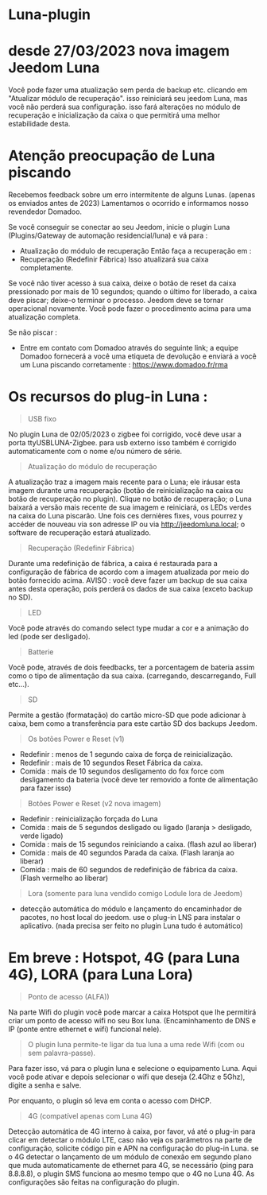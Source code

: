 # Luna-plugin

# desde 27/03/2023 nova imagem Jeedom Luna
Você pode fazer uma atualização sem perda de backup etc. clicando em "Atualizar módulo de recuperação". isso reiniciará seu jeedom Luna, mas você não perderá sua configuração. isso fará alterações no módulo de recuperação e inicialização da caixa o que permitirá uma melhor estabilidade desta.

# Atenção preocupação de Luna piscando

Recebemos feedback sobre um erro intermitente de alguns Lunas. (apenas os enviados antes de 2023)
Lamentamos o ocorrido e informamos nosso revendedor Domadoo.

Se você conseguir se conectar ao seu Jeedom, inicie o plugin Luna (Plugins/Gateway de automação residencial/luna) e vá para : 
  - Atualização do módulo de recuperação
Então faça a recuperação em :
  - Recuperação (Redefinir Fábrica)
Isso atualizará sua caixa completamente.

Se você não tiver acesso à sua caixa, deixe o botão de reset da caixa pressionado por mais de 10 segundos; quando o último for liberado, a caixa deve piscar; deixe-o terminar o processo. Jeedom deve se tornar operacional novamente. Você pode fazer o procedimento acima para uma atualização completa.

Se não piscar : 
 - Entre em contato com Domadoo através do seguinte link; a equipe Domadoo fornecerá a você uma etiqueta de devolução e enviará a você um Luna piscando corretamente :
https://www.domadoo.fr/rma

# Os recursos do plug-in Luna :

> USB fixo

No plugin Luna de 02/05/2023 o zigbee foi corrigido, você deve usar a porta ttyUSBLUNA-Zigbee. para usb externo isso também é corrigido automaticamente com o nome e/ou número de série.

> Atualização do módulo de recuperação

A atualização traz a imagem mais recente para o Luna; ele iráusar esta imagem durante uma recuperação (botão de reinicialização na caixa ou botão de recuperação no plugin).
Clique no botão de recuperação; o Luna baixará a versão mais recente de sua imagem e reiniciará, os LEDs verdes na caixa do Luna piscarão. 
Une fois ces dernières fixes, vous pourrez y accéder de nouveau via son adresse IP ou via http://jeedomluna.local; o software de recuperação estará atualizado.

> Recuperação (Redefinir Fábrica)

Durante uma redefinição de fábrica, a caixa é restaurada para a configuração de fábrica de acordo com a imagem atualizada por meio do botão fornecido acima. AVISO : você deve fazer um backup de sua caixa antes desta operação, pois perderá os dados de sua caixa (exceto backup no SD).

> LED

Você pode através do comando select type mudar a cor e a animação do led (pode ser desligado).

> Batterie

Você pode, através de dois feedbacks, ter a porcentagem de bateria assim como o tipo de alimentação da sua caixa. (carregando, descarregando, Full etc…).

> SD

Permite a gestão (formatação) do cartão micro-SD que pode adicionar à caixa, bem como a transferência para este cartão SD dos backups Jeedom.

> Os botões Power e Reset (v1)

- Redefinir : menos de 1 segundo caixa de força de reinicialização.
- Redefinir : mais de 10 segundos Reset Fábrica da caixa.
- Comida : mais de 10 segundos desligamento do fox force com desligamento da bateria (você deve ter removido a fonte de alimentação para fazer isso)

> Botões Power e Reset (v2 nova imagem)

- Redefinir : reinicialização forçada do Luna
- Comida : mais de 5 segundos desligado ou ligado (laranja > desligado, verde ligado)
- Comida : mais de 15 segundos reiniciando a caixa. (flash azul ao liberar)
- Comida : mais de 40 segundos Parada da caixa. (Flash laranja ao liberar)
- Comida : mais de 60 segundos de redefinição de fábrica da caixa. (Flash vermelho ao liberar)

> Lora (somente para luna vendido comigo Lodule lora de Jeedom)

- detecção automática do módulo e lançamento do encaminhador de pacotes, no host local do jeedom. use o plug-in LNS para instalar o aplicativo. (nada precisa ser feito no plugin Luna tudo é automático)

# Em breve : Hotspot, 4G (para Luna 4G), LORA (para Luna Lora)

> Ponto de acesso (ALFA))

Na parte Wifi do plugin você pode marcar a caixa Hotspot que lhe permitirá criar um ponto de acesso wifi no seu Box luna. (Encaminhamento de DNS e IP (ponte entre ethernet e wifi) funcional nele).

> O plugin luna permite-te ligar da tua luna a uma rede Wifi (com ou sem palavra-passe).

Para fazer isso, vá para o plugin luna e selecione o equipamento Luna. Aqui você pode ativar e depois selecionar o wifi que deseja (2.4Ghz e 5Ghz), digite a senha e salve.

Por enquanto, o plugin só leva em conta o acesso com DHCP.

> 4G (compatível apenas com Luna 4G)

Detecção automática de 4G interno à caixa, por favor, vá até o plug-in para clicar em detectar o módulo LTE, caso não veja os parâmetros na parte de configuração, solicite código pin e APN na configuração do plug-in Luna.
se o 4G detectar o lançamento de um módulo de conexão em segundo plano que muda automaticamente de ethernet para 4G, se necessário (ping para 8.8.8.8), o plugin SMS funciona ao mesmo tempo que o 4G no Luna 4G.
As configurações são feitas na configuração do plugin.
